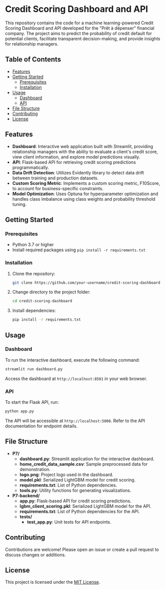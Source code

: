 # Credit Scoring Dashboard and API

This repository contains the code for a machine learning-powered Credit Scoring Dashboard and API developed for the "Prêt à dépenser" financial company. The project aims to predict the probability of credit default for potential clients, facilitate transparent decision-making, and provide insights for relationship managers.

## Table of Contents

- [Features](#features)
- [Getting Started](#getting-started)
  - [Prerequisites](#prerequisites)
  - [Installation](#installation)
- [Usage](#usage)
  - [Dashboard](#dashboard)
  - [API](#api)
- [File Structure](#file-structure)
- [Contributing](#contributing)
- [License](#license)

## Features

- **Dashboard**: Interactive web application built with Streamlit, providing relationship managers with the ability to evaluate a client's credit score, view client information, and explore model predictions visually.
- **API**: Flask-based API for retrieving credit scoring predictions programmatically.
- **Data Drift Detection**: Utilizes Evidently library to detect data drift between training and production datasets.
- **Custom Scoring Metric**: Implements a custom scoring metric, F10Score, to account for business-specific constraints.
- **Model Optimization**: Uses Optuna for hyperparameter optimization and handles class imbalance using class weights and probability threshold tuning.

## Getting Started

### Prerequisites

- Python 3.7 or higher
- Install required packages using `pip install -r requirements.txt`

### Installation

1. Clone the repository:

   ```bash
   git clone https://github.com/your-username/credit-scoring-dashboard.git
   ```

2. Change directory to the project folder:

   ```bash
   cd credit-scoring-dashboard
   ```

3. Install dependencies:

   ```bash
   pip install -r requirements.txt
   ```

## Usage

### Dashboard

To run the interactive dashboard, execute the following command:

```bash
streamlit run dashboard.py
```

Access the dashboard at `http://localhost:8501` in your web browser.

### API

To start the Flask API, run:

```bash
python app.py
```

The API will be accessible at `http://localhost:5000`. Refer to the API documentation for endpoint details.

## File Structure

- **P7/**
  - **dashboard.py**: Streamlit application for the interactive dashboard.
  - **home_credit_data_sample.csv**: Sample preprocessed data for demonstration.
  - **logo.png**: Project logo used in the dashboard.
  - **model.pkl**: Serialized LightGBM model for credit scoring.
  - **requirements.txt**: List of Python dependencies.
  - **tools.py**: Utility functions for generating visualizations.
- **P7-backend/**
  - **app.py**: Flask-based API for credit scoring predictions.
  - **lgbm_client_scoring.pkl**: Serialized LightGBM model for the API.
  - **requirements.txt**: List of Python dependencies for the API.
  - **tests/**
    - **test_app.py**: Unit tests for API endpoints.

## Contributing

Contributions are welcome! Please open an issue or create a pull request to discuss changes or additions.

## License

This project is licensed under the [MIT License](LICENSE).
